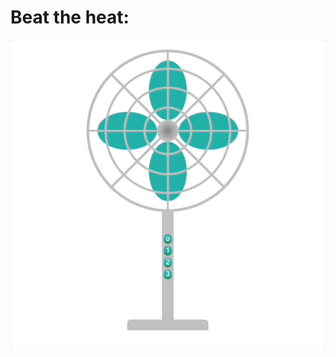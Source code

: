 # Beat the heat:

![Pedestal Fan](./public/fanInAction.gif)


<!-- ### Check this out [here](https://deepalipatro.github.io/React-pedestal-fan/) -->
